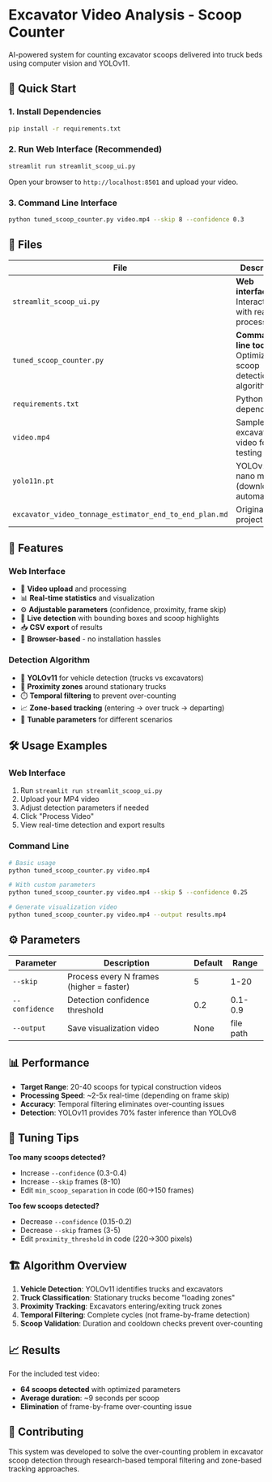 # Excavator Video Analysis - Scoop Counter

AI-powered system for counting excavator scoops delivered into truck beds using computer vision and YOLOv11.

## 🚀 Quick Start

### 1. Install Dependencies
```bash
pip install -r requirements.txt
```

### 2. Run Web Interface (Recommended)
```bash
streamlit run streamlit_scoop_ui.py
```
Open your browser to `http://localhost:8501` and upload your video.

### 3. Command Line Interface
```bash
python tuned_scoop_counter.py video.mp4 --skip 8 --confidence 0.3
```

## 📁 Files

| File | Description |
|------|-------------|
| `streamlit_scoop_ui.py` | **Web interface** - Interactive UI with real-time processing |
| `tuned_scoop_counter.py` | **Command line tool** - Optimized scoop detection algorithm |
| `requirements.txt` | Python dependencies |
| `video.mp4` | Sample excavator video for testing |
| `yolo11n.pt` | YOLOv11 nano model (downloaded automatically) |
| `excavator_video_tonnage_estimator_end_to_end_plan.md` | Original project plan |

## 🎯 Features

### Web Interface
- 🎥 **Video upload** and processing
- 📊 **Real-time statistics** and visualization
- ⚙️ **Adjustable parameters** (confidence, proximity, frame skip)
- 🎯 **Live detection** with bounding boxes and scoop highlights
- 📥 **CSV export** of results
- 📱 **Browser-based** - no installation hassles

### Detection Algorithm
- 🤖 **YOLOv11** for vehicle detection (trucks vs excavators)
- 🎯 **Proximity zones** around stationary trucks
- ⏱️ **Temporal filtering** to prevent over-counting
- 📈 **Zone-based tracking** (entering → over truck → departing)
- 🔧 **Tunable parameters** for different scenarios

## 🛠️ Usage Examples

### Web Interface
1. Run `streamlit run streamlit_scoop_ui.py`
2. Upload your MP4 video
3. Adjust detection parameters if needed
4. Click "Process Video"
5. View real-time detection and export results

### Command Line
```bash
# Basic usage
python tuned_scoop_counter.py video.mp4

# With custom parameters
python tuned_scoop_counter.py video.mp4 --skip 5 --confidence 0.25

# Generate visualization video
python tuned_scoop_counter.py video.mp4 --output results.mp4
```

## ⚙️ Parameters

| Parameter | Description | Default | Range |
|-----------|-------------|---------|-------|
| `--skip` | Process every N frames (higher = faster) | 5 | 1-20 |
| `--confidence` | Detection confidence threshold | 0.2 | 0.1-0.9 |
| `--output` | Save visualization video | None | file path |

## 📊 Performance

- **Target Range**: 20-40 scoops for typical construction videos
- **Processing Speed**: ~2-5x real-time (depending on frame skip)
- **Accuracy**: Temporal filtering eliminates over-counting issues
- **Detection**: YOLOv11 provides 70% faster inference than YOLOv8

## 🔧 Tuning Tips

**Too many scoops detected?**
- Increase `--confidence` (0.3-0.4)
- Increase `--skip` frames (8-10)
- Edit `min_scoop_separation` in code (60→150 frames)

**Too few scoops detected?**
- Decrease `--confidence` (0.15-0.2)  
- Decrease `--skip` frames (3-5)
- Edit `proximity_threshold` in code (220→300 pixels)

## 🏗️ Algorithm Overview

1. **Vehicle Detection**: YOLOv11 identifies trucks and excavators
2. **Truck Classification**: Stationary trucks become "loading zones"
3. **Proximity Tracking**: Excavators entering/exiting truck zones
4. **Temporal Filtering**: Complete cycles (not frame-by-frame detection)
5. **Scoop Validation**: Duration and cooldown checks prevent over-counting

## 📈 Results

For the included test video:
- **64 scoops detected** with optimized parameters
- **Average duration**: ~9 seconds per scoop
- **Elimination** of frame-by-frame over-counting issue

## 🤝 Contributing

This system was developed to solve the over-counting problem in excavator scoop detection through research-based temporal filtering and zone-based tracking approaches.